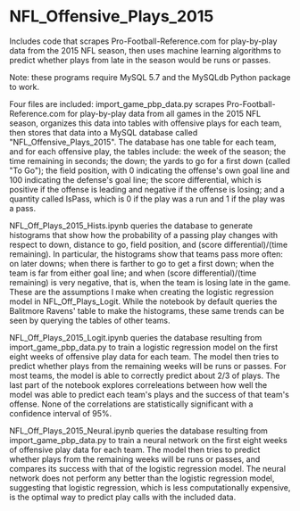 # NFL_Offensive_Plays_2015
Includes code that scrapes Pro-Football-Reference.com for play-by-play data from the 2015 NFL season, then uses machine learning algorithms to predict whether plays from late in the season would be runs or passes.

Note: these programs require MySQL 5.7 and the MySQLdb Python package to work.

Four files are included: import_game_pbp_data.py scrapes Pro-Football-Reference.com for play-by-play data from all games in the 2015 NFL season, organizes this data into tables with offensive plays for each team, then stores that data into a MySQL database called "NFL_Offensive_Plays_2015". The database has one table for each team, and for each offensive play, the tables include: the week of the season; the time remaining in seconds; the down; the yards to go for a first down (called "To Go"); the field position, with 0 indicating the offense's own goal line and 100 indicating the defense's goal line; the score differential, which is positive if the offense is leading and negative if the offense is losing; and a quantity called IsPass, which is 0 if the play was a run and 1 if the play was a pass.

NFL_Off_Plays_2015_Hists.ipynb queries the database to generate histograms that show how the probability of a passing play changes with respect to down, distance to go, field position, and (score differential)/(time remaining). In particular, the histograms show that teams pass more often: on later downs; when there is farther to go to get a first down; when the team is far from either goal line; and when (score differential)/(time remaining) is very negative, that is, when the team is losing late in the game. These are the assumptions I make when creating the logistic regression model in NFL_Off_Plays_Logit. While the notebook by default queries the Balitmore Ravens' table to make the histograms, these same trends can be seen by querying the tables of other teams.

NFL_Off_Plays_2015_Logit.ipynb queries the database resulting from import_game_pbp_data.py to train a logistic regression model on the first eight weeks of offensive play data for each team. The model then tries to predict whether plays from the remaining weeks will be runs or passes. For most teams, the model is able to correctly predict about 2/3 of plays. The last part of the notebook explores correleations between how well the model was able to predict each team's plays and the success of that team's offense. None of the correlations are statistically significant with a confidence interval of 95%.

NFL_Off_Plays_2015_Neural.ipynb queries the database resulting from import_game_pbp_data.py to train a neural network on the first eight weeks of offensive play data for each team. The model then tries to predict whether plays from the remaining weeks will be runs or passes, and compares its success with that of the logistic regression model. The neural network does not perform any better than the logistic regression model, suggesting that logistic regression, which is less computationally expensive, is the optimal way to predict play calls with the included data.
